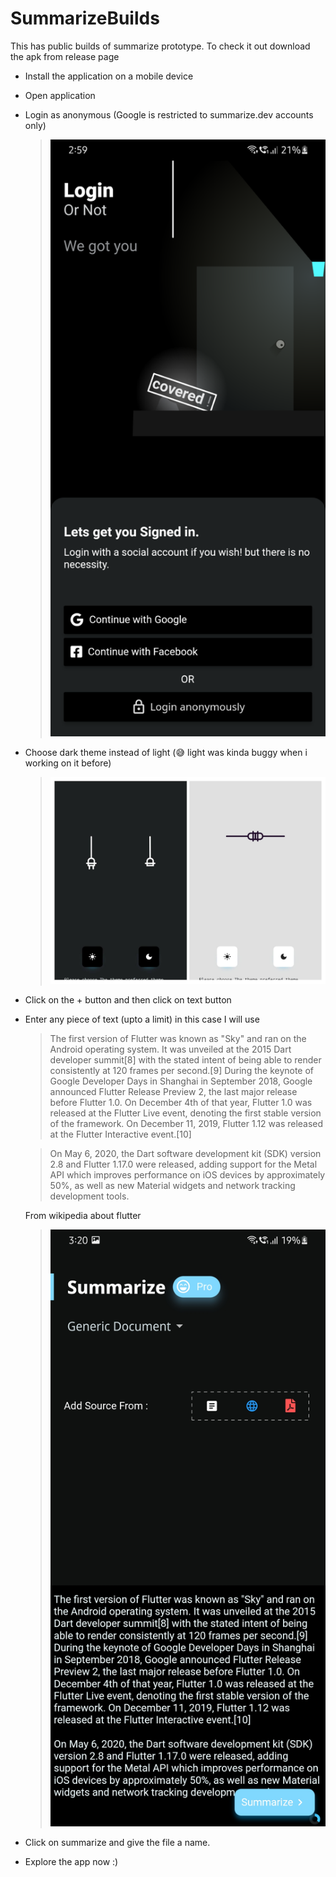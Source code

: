 # SummarizeBuilds
This has public builds of summarize prototype. To check it out download the apk from release page

- Install the application on a mobile device
- Open application
- Login as anonymous (Google is restricted to summarize.dev accounts only)
    > ![](flutter_01.png)
- Choose dark theme instead of light (😅 light was kinda buggy when i working on it before)
    > ![](flutter_02-COLLAGE.jpg)
- Click on the + button and then click on text button
- Enter any piece of text (upto a limit) in this case I will use
    > The first version of Flutter was known as "Sky" and ran on the Android operating system. It was unveiled at the 2015 Dart developer summit[8] with the stated intent of being able to render consistently at 120 frames per second.[9] During the keynote of Google Developer Days in Shanghai in September 2018, Google announced Flutter Release Preview 2, the last major release before Flutter 1.0. On December 4th of that year, Flutter 1.0 was released at the Flutter Live event, denoting the first stable version of the framework. On December 11, 2019, Flutter 1.12 was released at the Flutter Interactive event.[10]
    
    > On May 6, 2020, the Dart software development kit (SDK) version 2.8 and Flutter 1.17.0 were released, adding support for the Metal API which improves performance on iOS devices by approximately 50%, as well as new Material widgets and network tracking development tools.

    From wikipedia about flutter

    > ![](flutter_05.jpg)

- Click on summarize and give the file a name.
- Explore the app now :)